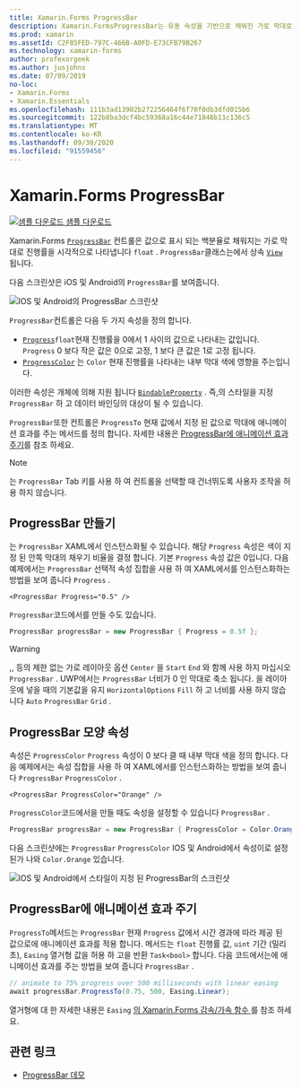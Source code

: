 ```yaml
---
title: Xamarin.Forms ProgressBar
description: Xamarin.FormsProgressBar는 유동 속성을 기반으로 채워진 가로 막대로 진행률을 시각적으로 나타내는 컨트롤입니다.
ms.prod: xamarin
ms.assetId: C2F85FED-797C-466B-A0FD-E73CFB79B267
ms.technology: xamarin-forms
author: profexorgeek
ms.author: jusjohns
ms.date: 07/09/2019
no-loc:
- Xamarin.Forms
- Xamarin.Essentials
ms.openlocfilehash: 111b3ad13902b272256464f6f70f0db3dfd015b6
ms.sourcegitcommit: 122b8ba3dcf4bc59368a16c44e71846b11c136c5
ms.translationtype: MT
ms.contentlocale: ko-KR
ms.lasthandoff: 09/30/2020
ms.locfileid: "91559456"
---
```

# <a name="no-locxamarinforms-progressbar"></a>Xamarin.Forms ProgressBar
[![샘플 다운로드](~/media/shared/download.png) 샘플 다운로드](https://docs.microsoft.com/samples/xamarin/xamarin-forms-samples/userinterface-progressbardemos/)

Xamarin.Forms [`ProgressBar`](xref:Xamarin.Forms.ProgressBar) 컨트롤은 값으로 표시 되는 백분율로 채워지는 가로 막대로 진행률을 시각적으로 나타냅니다 `float` . `ProgressBar`클래스는에서 상속 [`View`](xref:Xamarin.Forms.View) 됩니다.

다음 스크린샷은 iOS 및 Android의 `ProgressBar`를 보여줍니다.

![IOS 및 Android의 ProgressBar 스크린샷](progressbar-images/progressbars-default.png "IOS 및 Android의 ProgressBar")

`ProgressBar`컨트롤은 다음 두 가지 속성을 정의 합니다.

* [`Progress`](xref:Xamarin.Forms.ProgressBar.Progress)`float`현재 진행률을 0에서 1 사이의 값으로 나타내는 값입니다. `Progress` 0 보다 작은 값은 0으로 고정, 1 보다 큰 값은 1로 고정 됩니다.
* [`ProgressColor`](xref:Xamarin.Forms.ProgressBar.ProgressColor) 는 `Color` 현재 진행률을 나타내는 내부 막대 색에 영향을 주는입니다.

이러한 속성은 개체에 의해 지원 됩니다 [`BindableProperty`](xref:Xamarin.Forms.BindableProperty) . 즉,의 스타일을 지정 `ProgressBar` 하 고 데이터 바인딩의 대상이 될 수 있습니다.

`ProgressBar`또한 컨트롤은 `ProgressTo` 현재 값에서 지정 된 값으로 막대에 애니메이션 효과를 주는 메서드를 정의 합니다. 자세한 내용은 [ProgressBar에 애니메이션 효과 주기](#animate-a-progressbar)를 참조 하세요.

> [!NOTE]
> 는 `ProgressBar` Tab 키를 사용 하 여 컨트롤을 선택할 때 건너뛰도록 사용자 조작을 허용 하지 않습니다.

## <a name="create-a-progressbar"></a>ProgressBar 만들기

는 `ProgressBar` XAML에서 인스턴스화될 수 있습니다. 해당 `Progress` 속성은 색이 지정 된 안쪽 막대의 채우기 비율을 결정 합니다. 기본 `Progress` 속성 값은 0입니다. 다음 예제에서는 `ProgressBar` 선택적 속성 집합을 사용 하 여 XAML에서를 인스턴스화하는 방법을 보여 줍니다 `Progress` .

```xaml
<ProgressBar Progress="0.5" />
```

`ProgressBar`코드에서를 만들 수도 있습니다.

```csharp
ProgressBar progressBar = new ProgressBar { Progress = 0.5f };
```

> [!WARNING]
> ,, 등의 제한 없는 가로 레이아웃 옵션 `Center` 을 `Start` `End` 와 함께 사용 하지 마십시오 `ProgressBar` . UWP에서는 `ProgressBar` 너비가 0 인 막대로 축소 됩니다. 을 레이아웃에 넣을 때의 기본값을 유지 `HorizontalOptions` `Fill` 하 고 너비를 사용 하지 않습니다 `Auto` `ProgressBar` `Grid` .

## <a name="progressbar-appearance-properties"></a>ProgressBar 모양 속성

속성은 `ProgressColor` `Progress` 속성이 0 보다 클 때 내부 막대 색을 정의 합니다. 다음 예제에서는 속성 집합을 사용 하 여 XAML에서를 인스턴스화하는 방법을 보여 줍니다 `ProgressBar` `ProgressColor` .

```xaml
<ProgressBar ProgressColor="Orange" />
```

`ProgressColor`코드에서을 만들 때도 속성을 설정할 수 있습니다 `ProgressBar` .

```csharp
ProgressBar progressBar = new ProgressBar { ProgressColor = Color.Orange };
```

다음 스크린샷에는 `ProgressBar` `ProgressColor` IOS 및 Android에서 속성이로 설정 된가 나와 `Color.Orange` 있습니다.

![IOS 및 Android에서 스타일이 지정 된 ProgressBar의 스크린샷](progressbar-images/progressbars-styled.png "IOS 및 Android의 스타일이 지정 된 ProgressBar")

## <a name="animate-a-progressbar"></a>ProgressBar에 애니메이션 효과 주기

`ProgressTo`메서드는 `ProgressBar` 현재 `Progress` 값에서 시간 경과에 따라 제공 된 값으로에 애니메이션 효과를 적용 합니다. 메서드는 `float` 진행률 값, `uint` 기간 (밀리초), `Easing` 열거형 값을 허용 하 고을 반환 `Task<bool>` 합니다. 다음 코드에서는에 애니메이션 효과를 주는 방법을 보여 줍니다 `ProgressBar` .

```csharp
// animate to 75% progress over 500 milliseconds with linear easing
await progressBar.ProgressTo(0.75, 500, Easing.Linear);
```

열거형에 대 한 자세한 내용은 `Easing` [의 Xamarin.Forms 감속/가속 함수 ](~/xamarin-forms/user-interface/animation/easing.md)를 참조 하세요.

## <a name="related-links"></a>관련 링크

* [ProgressBar 데모](/samples/xamarin/xamarin-forms-samples/userinterface-progressbardemos/)
